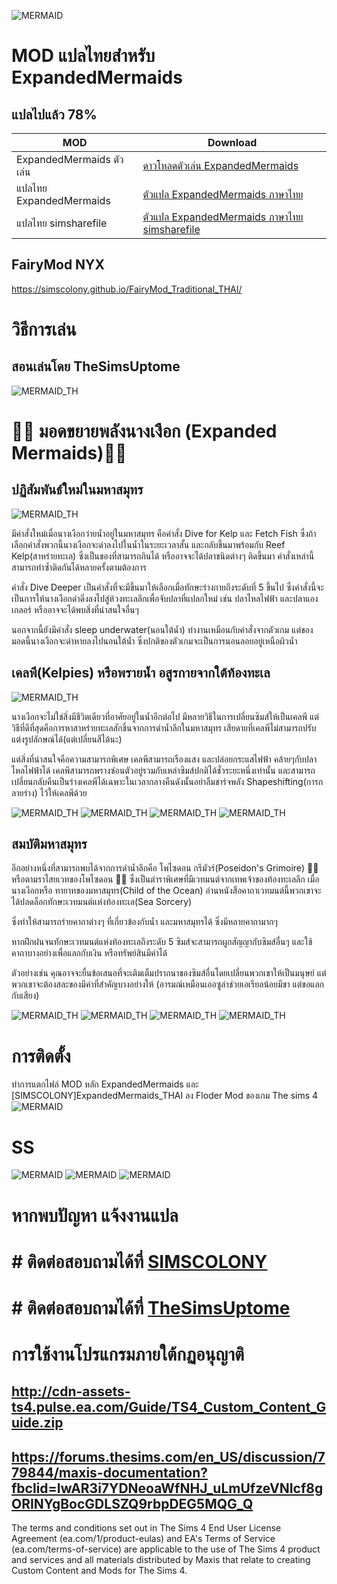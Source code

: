 ![MERMAID](https://thumbs.modthesims2.com/img/5/4/4/3/6/6/8/MTS_SpinningPlumbobs-1863822-TitleCardoption1.png)
# MOD แปลไทยสำหรับ ExpandedMermaids 
## แปลไปแล้ว 78%

| MOD   | Download |
| ------------- | ------------- |
|ExpandedMermaids ตัวเล่น|[ดาวโหลดตัวเล่น ExpandedMermaids](https://modthesims.info/d/630179/expanded-mermaids.html)|
|แปลไทย ExpandedMermaids|[ตัวแปล ExpandedMermaids ภาษาไทย]()|
|แปลไทย simsharefile|[ตัวแปล ExpandedMermaids ภาษาไทย simsharefile]()|

## FairyMod NYX
https://simscolony.github.io/FairyMod_Traditional_THAI/

# วิธีการเล่น
## สอนเล่นโดย TheSimsUptome 
![MERMAID_TH](https://simscolony.github.io/ExpandedMermaids_Traditional_THAI/Mermaid/1.jpg)

# :mermaid: มอดขยายพลังนางเงือก (Expanded Mermaids):merman:
## ปฏิสัมพันธ์ใหม่ในมหาสมุทร
![MERMAID_TH](https://simscolony.github.io/ExpandedMermaids_Traditional_THAI/Mermaid/2.jpg)

มีคำสั่งใหม่เมื่อนางเงือกว่ายน้ำอยู่ในมหาสมุทร คือคำสั่ง Dive for Kelp และ Fetch Fish ซึ่งถ้าเลือกคำสั่งพวกนี้นางเงือกจะดำลงไปในน้ำในระยะเวลาสั้น และกลับขึ้นมาพร้อมกับ Reef Kelp(สาหร่ายทะเล) ซึ่งเป็นของที่สามารถกินได้ หรืออาจจะได้ปลาชนิดต่างๆ ติดขึ้นมา คำสั่งเหล่านี้สามารถทำซ้ำติดกันได้หลายครั้งตามต้องการ

คำสั่ง Dive Deeper เป็นคำสั่งที่จะมีขึ้นมาให้เลือกเมื่อทักษะร่างกายถึงระดับที่ 5 ขึ้นไป ซึ่งคำสั่งนี้จะเป็นการให้นางเงือกดำดิ่งลงไปสู่ห้วงทะเลลึกเพื่อจับปลาที่แปลกใหม่ เช่น ปลาไหลไฟฟ้า และปลาแองเกลอร์  หรืออาจจะได้พบสิ่งที่น่าสนใจอื่นๆ

นอกจากนี้ยังมีคำสั่ง sleep underwater(นอนใต้น้ำ) ทำงานเหมือนกับคำสั่งจากตัวเกม แต่ของมอดนี้นางเงือกจะดำหายลงไปนอนใต้น้ำ ซึ่งปกติของตัวเกมจะเป็นการนอนลอยอยู่เหนือผิวน้ำ

## เคลพี(Kelpies) หรือพรายน้ำ อสูรกายจากใต้ท้องทะเล
![MERMAID_TH](https://simscolony.github.io/ExpandedMermaids_Traditional_THAI/Mermaid/3.jpg)

นางเงือกจะไม่ใช่สิ่งมีชีวิตเดียวที่อาศัยอยู่ในน้ำอีกต่อไป
มีหลายวิธีในการเปลี่ยนซิมส์ให้เป็นเคลพี แต่วิธีที่ดีที่สุดคือการหาสาหร่ายทะเลสักชิ้นจากการดำน้ำลึกในมหาสมุทร เสียดายที่เคลพีไม่สามารถปรับแต่งรูปลักษณ์ได้(แต่เปลี่ยนสีได้นะ) 

แต่สิ่งที่น่าสนใจคือความสามารถพิเศษ เคลพีสามารถเรืองแสง และปล่อยกระแสไฟฟ้า คล้ายๆกับปลาไหลไฟฟ้าได้
เคลพีสามารถพรางซ่อนตัวอยู่รวมกับเหล่าซิมส์ปกติได้ชั่วระยะหนึ่งเท่านั้น และสามารถเปลี่ยนกลับคืนเป็นร่างเคลพีได้เฉพาะในเวลากลางคืนดังนั้นอย่าลืมชาร์จพลัง Shapeshifting(การกลายร่าง) ไว้ให้เคลพีด้วย 

![MERMAID_TH](https://simscolony.github.io/ExpandedMermaids_Traditional_THAI/Mermaid/4.jpg)
![MERMAID_TH](https://simscolony.github.io/ExpandedMermaids_Traditional_THAI/Mermaid/5.jpg)
![MERMAID_TH](https://simscolony.github.io/ExpandedMermaids_Traditional_THAI/Mermaid/6.jpg)
![MERMAID_TH](https://simscolony.github.io/ExpandedMermaids_Traditional_THAI/Mermaid/7.jpg)


## สมบัติมหาสมุทร
อีกอย่างหนึ่งที่สามารถพบได้จากการดำน้ำลึกคือ โพไซดอน กรีมัวร์(Poseidon's Grimoire) :merman: หรือตามราไสยเวทของโพไซดอน :merman: ซึ่งเป็นตำราพิเศษที่มีเวทมนต์จากเทพเจ้าของท้องทะเลลึก เมื่อนางเงือกหรือ ทายาทของมหาสมุทร(Child of the Ocean) อ่านหนังสือคาถาเวทมนต์นี้พวกเขาจะได้ปลดล็อกทักษะเวทมนต์แห่งท้องทะเล(Sea Sorcery) 

ซึ่งทำให้สามารถร่ายคาถาต่างๆ ที่เกี่ยวข้องกับน้ำ และมหาสมุทรได้ ซึ่งมีหลายคาถามากๆ

หากฝึกฝนจนทักษะเวทมนต์แห่งท้องทะเลถึงระดับ 5 ซิมส์จะสามารถผูกสัญญากับซิมส์อื่นๆ และใช้คาถาบางอย่างเพื่อแลกกับเงิน หรือทรัพย์สินมีค่าได้ 

ตัวอย่างเช่น คุณอาจจะยื่นข้อเสนอที่จะเติมเต็มปราถนาของซิมส์อื่นโดยเปลี่ยนพวกเขาให้เป็นมนุษย์ แต่พวกเขาจะต้องสละของมีค่าที่สำคัญบางอย่างให้ (อารมณ์เหมือนเออซูล่าช่วยเอเรียลน้อยมีขา แต่ขอแลกกับเสียง)

![MERMAID_TH](https://simscolony.github.io/ExpandedMermaids_Traditional_THAI/Mermaid/8.jpg)
![MERMAID_TH](https://simscolony.github.io/ExpandedMermaids_Traditional_THAI/Mermaid/9.jpg)
![MERMAID_TH](https://simscolony.github.io/ExpandedMermaids_Traditional_THAI/Mermaid/10.jpg)
![MERMAID_TH](https://simscolony.github.io/ExpandedMermaids_Traditional_THAI/Mermaid/11.jpg)


# การติดตั้ง
ทำการแตกไฟล์ MOD หลัก  ExpandedMermaids และ [SIMSCOLONY]ExpandedMermaids_THAI ลง Floder Mod ของเกม The sims 4
![MERMAID](https://i.imgur.com/VYgAuGj.jpg)

# SS
![MERMAID](https://i.imgur.com/jpYUAK0.png)
![MERMAID](https://i.imgur.com/JZoAMw2.png)
![MERMAID](https://thumbs.modthesims2.com/img/5/4/4/3/6/6/8/MTS_SpinningPlumbobs-1933910-06-06-20_1-06-45PM.png)

# หากพบปัญหา แจ้งงานแปล
# # ติดต่อสอบถามได้ที่ [SIMSCOLONY](https://www.facebook.com/SimsColony/)
# # ติดต่อสอบถามได้ที่ [TheSimsUptome](https://www.facebook.com/TheSimsUptome/)


# การใช้งานโปรแกรมภายใต้กฏอนุญาติ 
## http://cdn-assets-ts4.pulse.ea.com/Guide/TS4_Custom_Content_Guide.zip
## https://forums.thesims.com/en_US/discussion/779844/maxis-documentation?fbclid=IwAR3i7YDNeoaWfNHJ_uLmUfzeVNIcf8gORINYgBocGDLSZQ9rbpDEG5MQG_Q

The terms and conditions set out in The Sims 4 End User License Agreement (ea.com/1/product-eulas) and EA's Terms of Service (ea.com/terms-of-service) are applicable to the use of The Sims 4 product and services and all materials distributed by Maxis that relate to creating Custom Content and Mods for The Sims 4.
